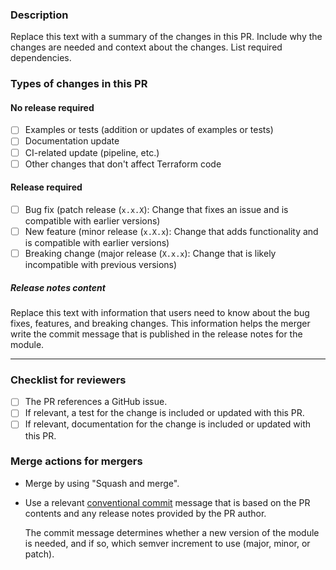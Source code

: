 ### Description

Replace this text with a summary of the changes in this PR. Include why the changes are needed and context about the changes. List required dependencies.

### Types of changes in this PR

#### No release required

- [ ] Examples or tests (addition or updates of examples or tests)
- [ ] Documentation update
- [ ] CI-related update (pipeline, etc.)
- [ ] Other changes that don't affect Terraform code

#### Release required

- [ ] Bug fix (patch release (`x.x.X`): Change that fixes an issue and is compatible with earlier versions)
- [ ] New feature (minor release (`x.X.x`): Change that adds functionality and is compatible with earlier versions)
- [ ] Breaking change (major release (`X.x.x`): Change that is likely incompatible with previous versions)

##### Release notes content

Replace this text with information that users need to know about the bug fixes, features, and breaking changes. This information helps the merger write the commit message that is published in the release notes for the module.

---

### Checklist for reviewers

- [ ] The PR references a GitHub issue.
- [ ] If relevant, a test for the change is included or updated with this PR.
- [ ] If relevant, documentation for the change is included or updated with this PR.

### Merge actions for mergers

- Merge by using "Squash and merge".
- Use a relevant [conventional commit](https://www.conventionalcommits.org/) message that is based on the PR contents and any release notes provided by the PR author.

    The commit message determines whether a new version of the module is needed, and if so, which semver increment to use (major, minor, or patch).
